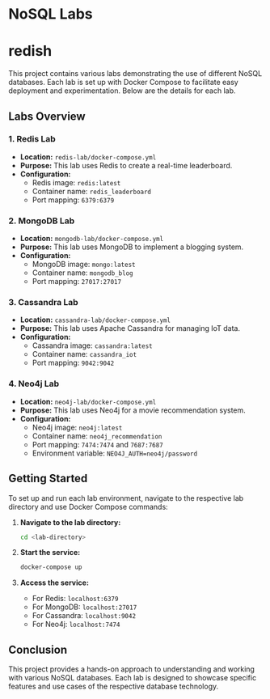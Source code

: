 # NoSQL Labs
# redish
This project contains various labs demonstrating the use of different NoSQL databases. Each lab is set up with Docker Compose to facilitate easy deployment and experimentation. Below are the details for each lab.

## Labs Overview

### 1. Redis Lab
- **Location:** `redis-lab/docker-compose.yml`
- **Purpose:** This lab uses Redis to create a real-time leaderboard.
- **Configuration:**
  - Redis image: `redis:latest`
  - Container name: `redis_leaderboard`
  - Port mapping: `6379:6379`

### 2. MongoDB Lab
- **Location:** `mongodb-lab/docker-compose.yml`
- **Purpose:** This lab uses MongoDB to implement a blogging system.
- **Configuration:**
  - MongoDB image: `mongo:latest`
  - Container name: `mongodb_blog`
  - Port mapping: `27017:27017`

### 3. Cassandra Lab
- **Location:** `cassandra-lab/docker-compose.yml`
- **Purpose:** This lab uses Apache Cassandra for managing IoT data.
- **Configuration:**
  - Cassandra image: `cassandra:latest`
  - Container name: `cassandra_iot`
  - Port mapping: `9042:9042`

### 4. Neo4j Lab
- **Location:** `neo4j-lab/docker-compose.yml`
- **Purpose:** This lab uses Neo4j for a movie recommendation system.
- **Configuration:**
  - Neo4j image: `neo4j:latest`
  - Container name: `neo4j_recommendation`
  - Port mapping: `7474:7474` and `7687:7687`
  - Environment variable: `NEO4J_AUTH=neo4j/password`

## Getting Started

To set up and run each lab environment, navigate to the respective lab directory and use Docker Compose commands:

1. **Navigate to the lab directory:**
   ```bash
   cd <lab-directory>
   ```

2. **Start the service:**
   ```bash
   docker-compose up
   ```

3. **Access the service:**
   - For Redis: `localhost:6379`
   - For MongoDB: `localhost:27017`
   - For Cassandra: `localhost:9042`
   - For Neo4j: `localhost:7474`

## Conclusion

This project provides a hands-on approach to understanding and working with various NoSQL databases. Each lab is designed to showcase specific features and use cases of the respective database technology.